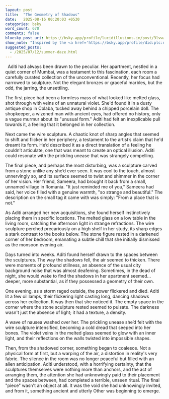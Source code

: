```yaml
---
layout: post
title:  "The Geometry of Shadows"
date:   2025-08-16 00:20:03 +0530
categories: bsky
word_count: 670
comments: false
bluesky_post_uri: https://bsky.app/profile/lucidillusions.in/post/3lvwzrf75bs2k
show_note: "Inspired by the <a href='https://bsky.app/profile/did:plc:ngskvfckmjjy7cbfmsa7u2io/feed/bsasf'>#BlueSkyArtShow</a>'s August 16th theme: <strong>Pieces</strong>, this story is my contribution."
suggested_posts:
  - /2025/07/12/summer-daze.html
---
```


&nbsp; Aditi had always been drawn to the peculiar. Her apartment, nestled in a quiet corner of Mumbai, was a testament to this fascination, each room a carefully curated collection of the unconventional. Recently, her focus had narrowed to sculpture. Not the elegant bronzes or graceful marbles, but the odd, the jarring, the unsettling.

The first piece had been a formless mass of what looked like melted glass, shot through with veins of an unnatural violet. She'd found it in a dusty antique shop in Colaba, tucked away behind a chipped porcelain doll. The shopkeeper, a wizened man with ancient eyes, had offered no history, only a vague murmur about its "unusual form." Aditi had felt an inexplicable pull towards it, a feeling that it belonged in her collection.

Next came the wire sculpture. A chaotic knot of sharp angles that seemed to shift and flicker in her periphery, a testament to the artist’s claim that he'd dreamt its form. He’d described it as a direct translation of a feeling he couldn’t articulate, one that was meant to create an optical illusion. Aditi could resonate with the prickling unease that was strangely compelling.

The final piece, and perhaps the most disturbing, was a sculpture carved from a stone unlike any she’d ever seen. It was cool to the touch, almost unnervingly so, and its surface seemed to twist and shimmer in the corner of her vision. Her friend, Sameera, had brought it back from a small, unnamed village in Romania. "It just reminded me of you," Sameera had said, her voice filled with a genuine warmth, "so strange and beautiful." The description on the small tag it came with was simply: "From a place that is not."

As Aditi arranged her new acquisitions, she found herself instinctively placing them in specific locations. The melted glass on a low table in the living room, catching the afternoon light in strange refractions. The wire sculpture perched precariously on a high shelf in her study, its sharp edges a stark contrast to the books below. The stone figure rested in a darkened corner of her bedroom, emanating a subtle chill that she initially dismissed as the monsoon evening air.

Days turned into weeks. Aditi found herself drawn to the spaces between the sculptures. The way the shadows fell, the air seemed to thicken. There were moments of profound stillness, an absence of the usual city background noise that was almost deafening. Sometimes, in the dead of night, she would wake to find the shadows in her apartment seemed… deeper, more substantial, as if they possessed a geometry of their own.

One evening, as a storm raged outside, the power flickered and died. Aditi lit a few oil lamps, their flickering light casting long, dancing shadows across her collection. It was then that she noticed it. The empty space in the corner where the stone sculpture rested seemed to pulsate. The darkness wasn't just the absence of light; it had a texture, a density.

A wave of nausea washed over her. The prickling unease she’d felt with the wire sculpture intensified, becoming a cold dread that seeped into her bones. The violet veins in the melted glass seemed to glow with an inner light, and their reflections on the walls twisted into impossible shapes.

Then, from the shadowed corner, something began to coalesce. Not a physical form at first, but a warping of the air, a distortion in reality's very fabric. The silence in the room was no longer peaceful but filled with an alien anticipation. Aditi understood, with a horrifying certainty, that the sculptures themselves were nothing more than anchors, and the act of arranging them, the attention she had unknowingly paid to their placement and the spaces between, had completed a terrible, unseen ritual. The final "piece" wasn't an object at all. It was the void she had unknowingly invited, and from it, something ancient and utterly Other was beginning to emerge.
